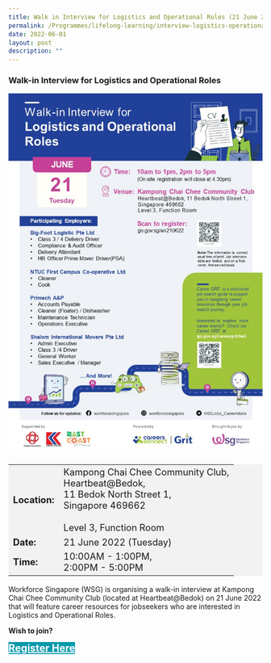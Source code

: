 ```yaml
---
title: Walk in Interview for Logistics and Operational Roles (21 June 2022)
permalink: /Programmes/lifelong-learning/interview-logistics-operational
date: 2022-06-01
layout: post
description: ""
---
```

### Walk-in Interview for Logistics and Operational Roles ###

<img style="width:600px; height:auto" src="/images/Programmes%20(June%202022)/wsg_poster_jun22_logistics_operational.jpg">

<table  style="font-size:130%; background-color:#f2f2f2">
	<tbody>
		<tr>
			 <td><b>Location:</b></td><td>Kampong Chai Chee Community Club,<br>Heartbeat@Bedok,<br>11 Bedok North Street 1,<br>Singapore 469662<br><br>Level 3, Function Room</td>
		</tr>
		<tr>
		 <td><b>Date:</b> </td><td>21 June 2022 (Tuesday)</td>
		</tr>
		<tr>
			<td> <b>Time:</b> </td><td>10:00AM - 1:00PM,<br>2:00PM - 5:00PM</td>
		</tr>
	</tbody>
</table>

Workforce Singapore (WSG) is organising a walk-in interview at Kampong Chai Chee Community Club (located at Heartbeat@Bedok) on 21 June 2022 that will feature career resources for jobseekers who are interested in Logistics and Operational Roles.

<b>Wish to join?</b>
<div>
	<a href="https://www.go.gov.sg/wii-210622" style="font-size:20px; width:35%; height:60px; background-color:#0899AA; color:white" class="bp-button"><b>Register Here</b></a>
</div>